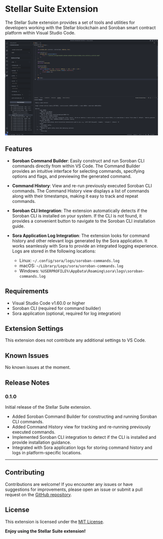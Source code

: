 # Stellar Suite Extension

The Stellar Suite extension provides a set of tools and utilities for developers working with the Stellar blockchain and Soroban smart contract platform within Visual Studio Code.

![Soroban Command Builder](media/ss.png)


## Features

- **Soroban Command Builder**: Easily construct and run Soroban CLI commands directly from within VS Code. The Command Builder provides an intuitive interface for selecting commands, specifying options and flags, and previewing the generated command.

- **Command History**: View and re-run previously executed Soroban CLI commands. The Command History view displays a list of commands along with their timestamps, making it easy to track and repeat commands.

- **Soroban CLI Integration**: The extension automatically detects if the Soroban CLI is installed on your system. If the CLI is not found, it provides a convenient button to navigate to the Soroban CLI installation guide.

- **Sora Application Log Integration**: The extension looks for command history and other relevant logs generated by the Sora application. It works seamlessly with Sora to provide an integrated logging experience. Logs are stored in the following locations:
  - Linux: `~/.config/sora/logs/soroban-commands.log`
  - macOS: `~/Library/Logs/sora/soroban-commands.log`
  - Windows: `%USERPROFILE%\AppData\Roaming\sora\logs\soroban-commands.log`

## Requirements

- Visual Studio Code v1.60.0 or higher
- Soroban CLI (required for command builder)
- Sora application (optional, required for log integration)

## Extension Settings

This extension does not contribute any additional settings to VS Code.

## Known Issues

No known issues at the moment.

## Release Notes

### 0.1.0

Initial release of the Stellar Suite extension.

- Added Soroban Command Builder for constructing and running Soroban CLI commands.
- Added Command History view for tracking and re-running previously executed commands.
- Implemented Soroban CLI integration to detect if the CLI is installed and provide installation guidance.
- Integrated with Sora application logs for storing command history and logs in platform-specific locations.

---

## Contributing

Contributions are welcome! If you encounter any issues or have suggestions for improvements, please open an issue or submit a pull request on the [GitHub repository](https://github.com/your-username/stellar-suite).

## License

This extension is licensed under the [MIT License](LICENSE).

**Enjoy using the Stellar Suite extension!**